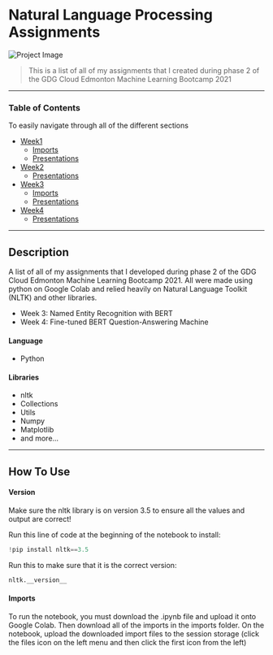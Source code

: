 # Natural Language Processing Assignments

![Project Image](https://braydonwang.github.io/NLP.png)

> This is a list of all of my assignments that I created during phase 2 of the GDG Cloud Edmonton Machine Learning Bootcamp 2021

---

### Table of Contents
To easily navigate through all of the different sections

- [Week1](https://github.com/braydonwang/Natural-Language-Processing-Assignments/tree/main/Week1)
    - [Imports](https://github.com/braydonwang/Natural-Language-Processing-Assignments/tree/main/Week1/Imports)
    - [Presentations](https://github.com/braydonwang/Natural-Language-Processing-Assignments/tree/main/Week1/Presentations)
- [Week2](https://github.com/braydonwang/Natural-Language-Processing-Assignments/tree/main/Week2)
    - [Presentations](https://github.com/braydonwang/Natural-Language-Processing-Assignments/tree/main/Week2/Presentations)
- [Week3](https://github.com/braydonwang/Natural-Language-Processing-Assignments/tree/main/Week3)
    - [Imports](https://github.com/braydonwang/Natural-Language-Processing-Assignments/tree/main/Week3/Imports)
    - [Presentations](https://github.com/braydonwang/Natural-Language-Processing-Assignments/tree/main/Week3/Presentations)
- [Week4](https://github.com/braydonwang/Natural-Language-Processing-Assignments/tree/main/Week4)
    - [Presentations](https://github.com/braydonwang/Natural-Language-Processing-Assignments/tree/main/Week4/Presentations)

---

## Description

A list of all of my assignments that I developed during phase 2 of the GDG Cloud Edmonton Machine Learning Bootcamp 2021. All were made using python on Google Colab and relied heavily on Natural Language Toolkit (NLTK) and other libraries.

- Week 3: Named Entity Recognition with BERT
- Week 4: Fine-tuned BERT Question-Answering Machine

#### Language

- Python

#### Libraries

- nltk
- Collections
- Utils
- Numpy
- Matplotlib
- and more...

---

## How To Use

#### Version

Make sure the nltk library is on version 3.5 to ensure all the values and output are correct!

Run this line of code at the beginning of the notebook to install:

```python
!pip install nltk==3.5
```

Run this to make sure that it is the correct version:

```python
nltk.__version__
```

#### Imports

To run the notebook, you must download the .ipynb file and upload it onto Google Colab. Then download all of the imports in the imports folder. On the notebook, upload the downloaded import files to the session storage (click the files icon on the left menu and then click the first icon from the left)
